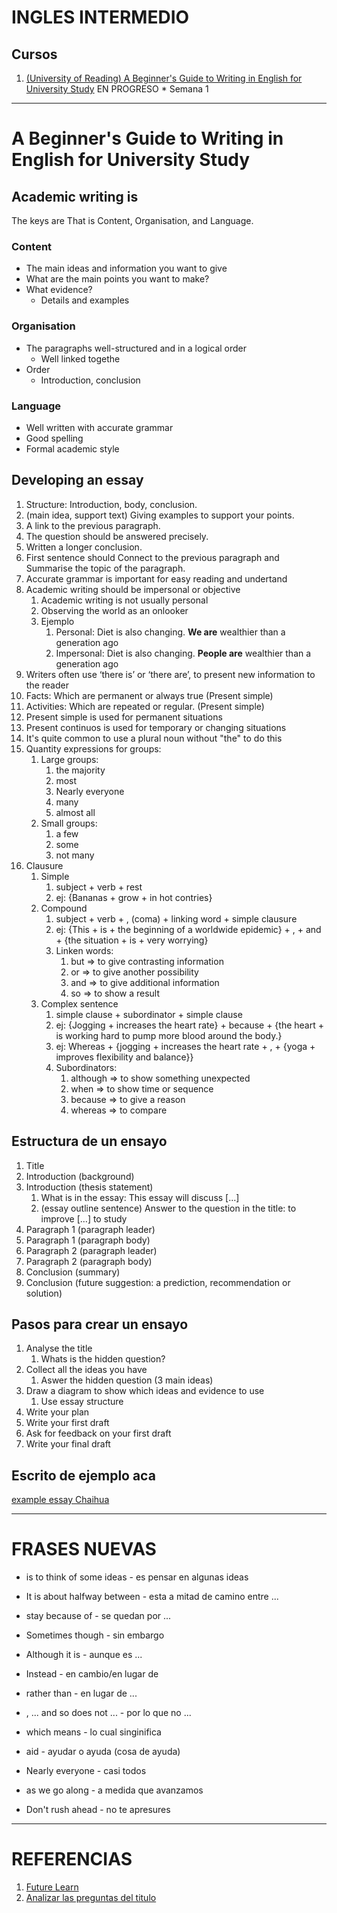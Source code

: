 # INGLES INTERMEDIO

## Cursos

1. [(University of Reading) A Beginner's Guide to Writing in English for University Study](https://www.futurelearn.com/courses/english*for*study) EN PROGRESO * Semana 1

***
# A Beginner's Guide to Writing in English for University Study

## Academic writing is

The keys are That is Content, Organisation, and Language.

### Content

* The main ideas and information you want to give
* What are the main points you want to make?
* What evidence?
  * Details and examples

### Organisation

* The paragraphs well-structured and in a logical order
  * Well linked togethe
* Order
  * Introduction, conclusion

### Language

* Well written with accurate grammar
* Good spelling
* Formal academic style

## Developing an essay

1. Structure: Introduction, body, conclusion.
2. (main idea, support text) Giving examples to support your points.
3. A link to the previous paragraph.
4. The question should be answered precisely.
5. Written a longer conclusion.
6. First sentence should Connect to the previous paragraph and Summarise the topic of the paragraph.
7. Accurate grammar is important for easy reading and undertand
8. Academic writing should be impersonal or objective
   1. Academic writing is not usually personal
   2. Observing the world as an onlooker
   3. Ejemplo
      1. Personal: Diet is also changing. **We are** wealthier than a generation ago
      2. Impersonal: Diet is also changing. **People are** wealthier than a generation ago
9. Writers often use ‘there is’ or ‘there are’, to present new information to the reader
10. Facts: Which are permanent or always true (Present simple)
11. Activities: Which are repeated or regular. (Present simple)
12. Present simple is used for permanent situations
13. Present continuos is used for temporary or changing situations
14. It's quite common to use a plural noun without "the" to do this
15. Quantity expressions for groups:
    1. Large groups:
       1. the majority
       2. most
       3. Nearly everyone
       4. many
       5. almost all
    2. Small groups:
       1. a few
       2. some
       3. not many
16. Clausure
    1. Simple
       1. subject + verb + rest
       2. ej: {Bananas + grow + in hot contries}
    2. Compound
       1. subject + verb + , (coma) + linking word + simple clausure
       2. ej: {This + is + the beginning of a worldwide epidemic} + , + and + {the situation + is + very worrying}
       3. Linken words:
           1. but	=> to give contrasting information
           2. or => to give another possibility
           3. and	=> to give additional information
           4. so => to show a result
    3. Complex sentence
        1. simple clause + subordinator + simple clause
        2. ej: {Jogging + increases the heart rate} + because + {the heart + is working hard to pump more blood around the body.}
        3. ej: Whereas + {jogging + increases the heart rate + , + {yoga + improves flexibility and balance}}
        4. Subordinators:
           1. although =>	to show something unexpected
           2. when =>	to show time or sequence
           3. because =>	to give a reason
           4. whereas =>	to compare

## Estructura de un ensayo

1. Title
2. Introduction (background)
3. Introduction (thesis statement)
   1. What is in the essay: This essay will discuss […]
   2. (essay outline sentence) Answer to the question in the title: to improve […] to study
4. Paragraph 1 (paragraph leader)
5. Paragraph 1 (paragraph body)
6. Paragraph 2 (paragraph leader)
7. Paragraph 2 (paragraph body)
8. Conclusion (summary)
9. Conclusion (future suggestion: a prediction, recommendation or solution)

## Pasos para crear un ensayo

1. Analyse the title
   1. Whats is the hidden question?
2. Collect all the ideas you have
   1. Aswer the hidden question (3 main ideas)
3. Draw a diagram to show which ideas and evidence to use
   1. Use essay structure
4. Write your plan
5. Write your first draft
6. Ask for feedback on your first draft
7. Write your final draft

## Escrito de ejemplo aca

[example essay Chaihua](ejemplo-Chaohua.md)

***

# FRASES NUEVAS

* is to think of some ideas - es pensar en algunas ideas

* It is about halfway between - esta a mitad de camino entre ...
* stay because of - se quedan por ...
* Sometimes though - sin embargo
* Although it is - aunque es ...
* Instead - en cambio/en lugar de
* rather than - en lugar de ...
* , ... and so does not ... - por lo que no ...
* which means - lo cual singinifica
* aid - ayudar o ayuda (cosa de ayuda)
* Nearly everyone  - casi todos
* as we go along - a medida que avanzamos
* Don't rush ahead - no te apresures


***
# REFERENCIAS

1. [Future Learn](https://www.futurelearn.com/)
2. [Analizar las preguntas del titulo](https://www.oxbridgeessays.com/blog/analyse-explain-evaluate-answer-essay-question-words/)
